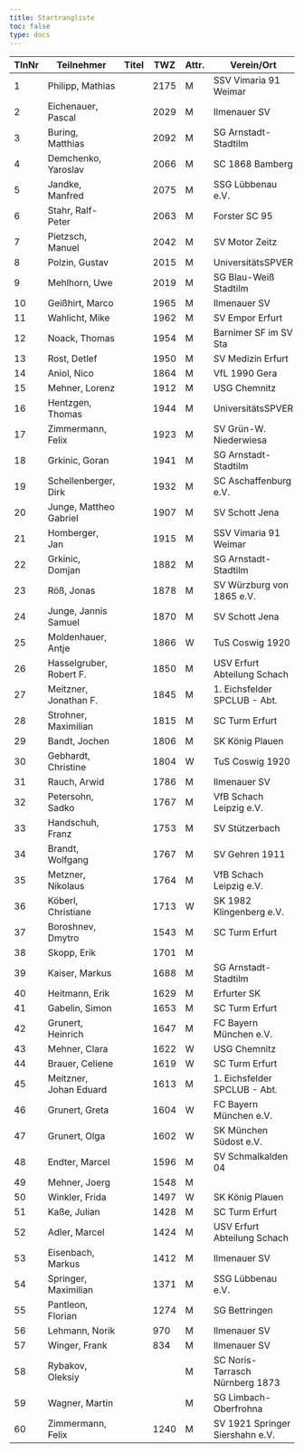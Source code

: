 ```yaml
---
title: Startrangliste
toc: false
type: docs
---
```


| TlnNr | Teilnehmer              | Titel | TWZ  | Attr. | Verein/Ort                      | Land | Geburt |
| ----- | ----------------------- | ----- | ---- | ----- | ------------------------------- | ---- | ------ |
| 1     | Philipp, Mathias        |       | 2175 | M     | SSV Vimaria 91 Weimar           | GER  | 1999   |
| 2     | Eichenauer, Pascal      |       | 2029 | M     | Ilmenauer SV                    | GER  | 1999   |
| 3     | Buring, Matthias        |       | 2092 | M     | SG Arnstadt-Stadtilm            | GER  | 1981   |
| 4     | Demchenko, Yaroslav     |       | 2066 | M     | SC 1868 Bamberg                 | UKR  | 2007   |
| 5     | Jandke, Manfred         |       | 2075 | M     | SSG Lübbenau e.V.               | GER  | 1953   |
| 6     | Stahr, Ralf-Peter       |       | 2063 | M     | Forster SC 95                   | GER  | 1958   |
| 7     | Pietzsch, Manuel        |       | 2042 | M     | SV Motor Zeitz                  | GER  | 1986   |
| 8     | Polzin, Gustav          |       | 2015 | M     | UniversitätsSPVER               | GER  | 2011   |
| 9     | Mehlhorn, Uwe           |       | 2019 | M     | SG Blau-Weiß Stadtilm           | GER  | 1961   |
| 10    | Geißhirt, Marco         |       | 1965 | M     | Ilmenauer SV                    | GER  | 1990   |
| 11    | Wahlicht, Mike          |       | 1962 | M     | SV Empor Erfurt                 | GER  | 1964   |
| 12    | Noack, Thomas           |       | 1954 | M     | Barnimer SF im SV Sta           | GER  | 1972   |
| 13    | Rost, Detlef            |       | 1950 | M     | SV Medizin Erfurt               | GER  | 1962   |
| 14    | Aniol, Nico             |       | 1864 | M     | VfL 1990 Gera                   | GER  | 2010   |
| 15    | Mehner, Lorenz          |       | 1912 | M     | USG Chemnitz                    | GER  | 2008   |
| 16    | Hentzgen, Thomas        |       | 1944 | M     | UniversitätsSPVER               | GER  | 1975   |
| 17    | Zimmermann, Felix       |       | 1923 | M     | SV Grün-W. Niederwiesa          | GER  | 1998   |
| 18    | Grkinic, Goran          |       | 1941 | M     | SG Arnstadt-Stadtilm            | CRO  | 1964   |
| 19    | Schellenberger, Dirk    |       | 1932 | M     | SC Aschaffenburg e.V.           | GER  | 1967   |
| 20    | Junge, Mattheo Gabriel  |       | 1907 | M     | SV Schott Jena                  | GER  | 2012   |
| 21    | Homberger, Jan          |       | 1915 | M     | SSV Vimaria 91 Weimar           | GER  | 1997   |
| 22    | Grkinic, Domjan         |       | 1882 | M     | SG Arnstadt-Stadtilm            | GER  | 2001   |
| 23    | Röß, Jonas              |       | 1878 | M     | SV Würzburg von 1865 e.V.       | GER  | 2000   |
| 24    | Junge, Jannis Samuel    |       | 1870 | M     | SV Schott Jena                  | GER  | 2004   |
| 25    | Moldenhauer, Antje      |       | 1866 | W     | TuS Coswig 1920                 | GER  | 1971   |
| 26    | Hasselgruber, Robert F. |       | 1850 | M     | USV Erfurt Abteilung Schach     | GER  | 1999   |
| 27    | Meitzner, Jonathan F.   |       | 1845 | M     | 1. Eichsfelder SPCLUB - Abt.    | GER  | 2014   |
| 28    | Strohner, Maximilian    |       | 1815 | M     | SC Turm Erfurt                  | GER  | 1993   |
| 29    | Bandt, Jochen           |       | 1806 | M     | SK König Plauen                 | GER  | 1961   |
| 30    | Gebhardt, Christine     |       | 1804 | W     | TuS Coswig 1920                 | GER  | 1968   |
| 31    | Rauch, Arwid            |       | 1786 | M     | Ilmenauer SV                    | GER  | 2003   |
| 32    | Petersohn, Sadko        |       | 1767 | M     | VfB Schach Leipzig e.V.         | GER  | 1990   |
| 33    | Handschuh, Franz        |       | 1753 | M     | SV Stützerbach                  | GER  | 1948   |
| 34    | Brandt, Wolfgang        |       | 1767 | M     | SV Gehren 1911                  | GER  | 1960   |
| 35    | Metzner, Nikolaus       |       | 1764 | M     | VfB Schach Leipzig e.V.         | GER  | 2002   |
| 36    | Köberl, Christiane      |       | 1713 | W     | SK 1982 Klingenberg e.V.        | GER  | 1975   |
| 37    | Boroshnev, Dmytro       |       | 1543 | M     | SC Turm Erfurt                  | GER  | 2014   |
| 38    | Skopp, Erik             |       | 1701 | M     |                                 | GER  | 1999   |
| 39    | Kaiser, Markus          |       | 1688 | M     | SG Arnstadt-Stadtilm            | GER  | 2009   |
| 40    | Heitmann, Erik          |       | 1629 | M     | Erfurter SK                     | GER  | 2012   |
| 41    | Gabelin, Simon          |       | 1653 | M     | SC Turm Erfurt                  | GER  | 2000   |
| 42    | Grunert, Heinrich       |       | 1647 | M     | FC Bayern München e.V.          | GER  | 2009   |
| 43    | Mehner, Clara           |       | 1622 | W     | USG Chemnitz                    | GER  | 2011   |
| 44    | Brauer, Celiene         |       | 1619 | W     | SC Turm Erfurt                  | GER  | 2009   |
| 45    | Meitzner, Johan Eduard  |       | 1613 | M     | 1. Eichsfelder SPCLUB - Abt.    | GER  | 2011   |
| 46    | Grunert, Greta          |       | 1604 | W     | FC Bayern München e.V.          | GER  | 2011   |
| 47    | Grunert, Olga           |       | 1602 | W     | SK München Südost e.V.          | GER  | 1975   |
| 48    | Endter, Marcel          |       | 1596 | M     | SV Schmalkalden 04              | GER  | 2000   |
| 49    | Mehner, Joerg           |       | 1548 | M     |                                 | GER  | 1973   |
| 50    | Winkler, Frida          |       | 1497 | W     | SK König Plauen                 | GER  | 2012   |
| 51    | Kaße, Julian            |       | 1428 | M     | SC Turm Erfurt                  | GER  | 2006   |
| 52    | Adler, Marcel           |       | 1424 | M     | USV Erfurt Abteilung Schach     | GER  | 1979   |
| 53    | Eisenbach, Markus       |       | 1412 | M     | Ilmenauer SV                    | GER  | 1984   |
| 54    | Springer, Maximilian    |       | 1371 | M     | SSG Lübbenau e.V.               | GER  | 2002   |
| 55    | Pantleon, Florian       |       | 1274 | M     | SG Bettringen                   | GER  | 1999   |
| 56    | Lehmann, Norik          |       | 970  | M     | Ilmenauer SV                    | GER  | 2010   |
| 57    | Winger, Frank           |       | 834  | M     | Ilmenauer SV                    | GER  | 1964   |
| 58    | Rybakov, Oleksiy        |       |      | M     | SC Noris-Tarrasch Nürnberg 1873 | GER  | 1993   |
| 59    | Wagner, Martin          |       |      | M     | SG Limbach-Oberfrohna           | GER  | 1994   |
| 60    | Zimmermann, Felix       |       | 1240 | M     | SV 1921 Springer Siershahn e.V. | ?    | 2004   |